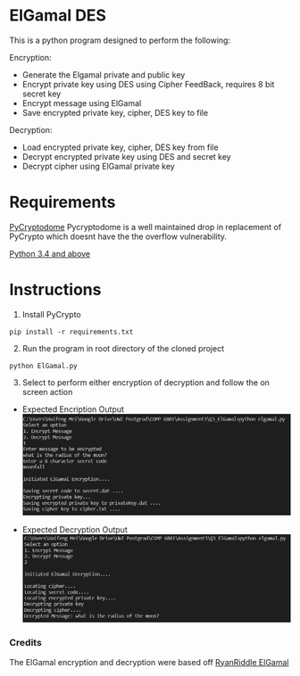 # ElGamal DES

This is a python program designed to perform the following:

Encryption:
* Generate the Elgamal private and public key
* Encrypt private key using DES using Cipher FeedBack, requires 8 bit secret key
* Encrypt message using ElGamal
* Save encrypted private key, cipher, DES key to file

Decryption:
* Load encrypted private key, cipher, DES key from file
* Decrypt encrypted private key using DES and secret key
* Decrypt cipher using ElGamal private key

# Requirements
[PyCryptodome](https://pycryptodome.readthedocs.io/en/latest/src/installation.html)
Pycryptodome is a well maintained drop in replacement of PyCrypto which doesnt have the the overflow vulnerability.

[Python 3.4 and above](https://www.python.org/downloads/)

# Instructions
1. Install PyCrypto

```
pip install -r requirements.txt
```

2. Run the program in root directory of the cloned project
```
python ElGamal.py
``` 

3. Select to perform either encryption of decryption and follow the on screen action
* Expected Encription Output
![El Gamal DES Encryption](https://github.com/HaifengMei/ElGamal_DES/blob/master/Screenshots/ElGamal_DES%20Encryption.PNG?raw=true)

* Expected Decryption Output
![El Gamal DES Decryption](https://github.com/HaifengMei/ElGamal_DES/blob/master/Screenshots/ElGamal_DES%20Decryption.PNG?raw=true)

### Credits
The ElGamal encryption and decryption were based off [RyanRiddle ElGamal](https://github.com/RyanRiddle/elgamal)
